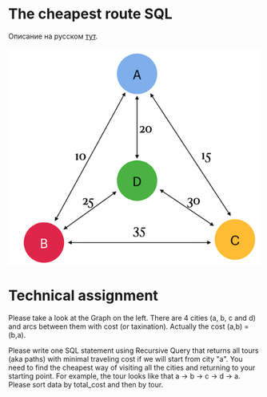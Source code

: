 # The cheapest route SQL

Описание на русском [тут](./README_RUS.md).

![graph](misc/images/graph.png)

# Technical assignment

Please take a look at the Graph on the left. There are 4 cities (a, b, c and d) and arcs between them with cost (or taxination). Actually the cost (a,b) = (b,a). 

Please write one SQL statement using Recursive Query that returns all tours (aka paths) with minimal traveling cost if we will start from city "a".
You need to find the cheapest way of visiting all the cities and returning to your starting point. For example, the tour looks like that a -> b -> c -> d -> a. 
Please sort data by total_cost and then by tour.
